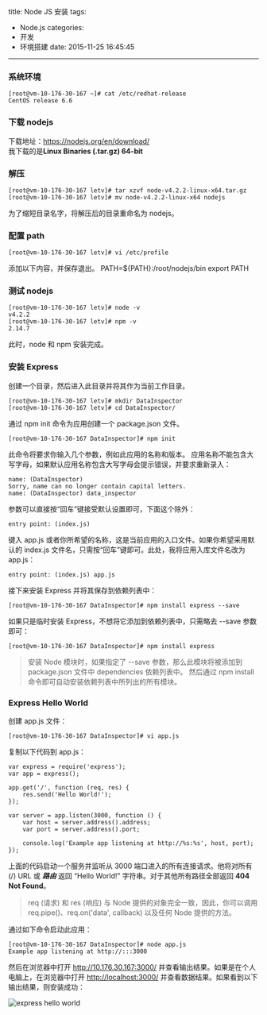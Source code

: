 title: Node JS 安装
tags:
  - Node.js
categories:
  - 开发
  - 环境搭建
date: 2015-11-25 16:45:45
---

### 系统环境
	[root@vm-10-176-30-167 ~]# cat /etc/redhat-release
	CentOS release 6.6
### 下载 nodejs
下载地址：<https://nodejs.org/en/download/>  
我下载的是**Linux Binaries (.tar.gz) 64-bit**
### 解压
	[root@vm-10-176-30-167 letv]# tar xzvf node-v4.2.2-linux-x64.tar.gz
	[root@vm-10-176-30-167 letv]# mv node-v4.2.2-linux-x64 nodejs
为了缩短目录名字，将解压后的目录重命名为 nodejs。
### 配置 path
	[root@vm-10-176-30-167 letv]# vi /etc/profile
添加以下内容，并保存退出。
	PATH=${PATH}:/root/nodejs/bin
	export PATH
### 测试 nodejs
	[root@vm-10-176-30-167 letv]# node -v
	v4.2.2
	[root@vm-10-176-30-167 letv]# npm -v
	2.14.7
此时，node 和 npm 安装完成。
### 安装 Express
创建一个目录，然后进入此目录并将其作为当前工作目录。

	[root@vm-10-176-30-167 letv]# mkdir DataInspector
	[root@vm-10-176-30-167 letv]# cd DataInspector/
通过 npm init 命令为应用创建一个 package.json 文件。

	[root@vm-10-176-30-167 DataInspector]# npm init
此命令将要求你输入几个参数，例如此应用的名称和版本。 应用名称不能包含大写字母，如果默认应用名称包含大写字母会提示错误，并要求重新录入：

	name: (DataInspector)
	Sorry, name can no longer contain capital letters.
	name: (DataInspector) data_inspector

参数可以直接按“回车”键接受默认设置即可，下面这个除外：

	entry point: (index.js)
键入 app.js 或者你所希望的名称，这是当前应用的入口文件。如果你希望采用默认的 index.js 文件名，只需按“回车”键即可。此处，我将应用入库文件名改为 app.js：

	entry point: (index.js) app.js

接下来安装 Express 并将其保存到依赖列表中：

	[root@vm-10-176-30-167 DataInspector]# npm install express --save
如果只是临时安装 Express，不想将它添加到依赖列表中，只需略去 --save 参数即可：

	[root@vm-10-176-30-167 DataInspector]# npm install express

>安装 Node 模块时，如果指定了 --save 参数，那么此模块将被添加到 package.json 文件中 dependencies 依赖列表中。 然后通过 npm install 命令即可自动安装依赖列表中所列出的所有模块。

### Express Hello World
创建 app.js 文件：

	[root@vm-10-176-30-167 DataInspector]# vi app.js
复制以下代码到 app.js：

	var express = require('express');
	var app = express();

	app.get('/', function (req, res) {
		res.send('Hello World!');
	});

	var server = app.listen(3000, function () {
	  	var host = server.address().address;
	  	var port = server.address().port;

	  	console.log('Example app listening at http://%s:%s', host, port);
	});
上面的代码启动一个服务并监听从 3000 端口进入的所有连接请求。他将对所有 (/) URL 或 ***路由*** 返回 “Hello World!” 字符串。对于其他所有路径全部返回 **404 Not Found**。
>req (请求) 和 res (响应) 与 Node 提供的对象完全一致，因此，你可以调用 req.pipe()、req.on('data', callback) 以及任何 Node 提供的方法。

通过如下命令启动此应用：

	[root@vm-10-176-30-167 DataInspector]# node app.js
	Example app listening at http://:::3000
然后在浏览器中打开 <http://10.176.30.167:3000/> 并查看输出结果。如果是在个人电脑上，在浏览器中打开 <http://localhost:3000/> 并查看数据结果。如果看到以下输出结果，则安装成功：

![express hello world](/uploads/20151125/nodejs1.png)
